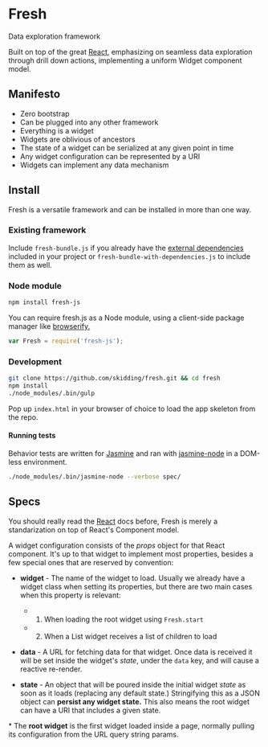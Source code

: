 Fresh
===
Data exploration framework

Built on top of the great [React](http://facebook.github.io/react/),
emphasizing on seamless data exploration through drill down actions,
implementing a uniform Widget component model.

## Manifesto

- Zero bootstrap
- Can be plugged into any other framework
- Everything is a widget
- Widgets are oblivious of ancestors
- The state of a widget can be serialized at any given point in time
- Any widget configuration can be represented by a URI
- Widgets can implement any data mechanism

## Install

Fresh is a versatile framework and can be installed in more than one way.

### Existing framework

Include `fresh-bundle.js` if you already have the
[external dependencies](https://github.com/skidding/fresh/blob/master/package.json#L8)
included in your project or `fresh-bundle-with-dependencies.js` to include
them as well.

### Node module

```bash
npm install fresh-js
```

You can require fresh.js as a Node module, using a client-side package manager
like [browserify.](http://browserify.org/)

```js
var Fresh = require('fresh-js');
```

### Development

```bash
git clone https://github.com/skidding/fresh.git && cd fresh
npm install
./node_modules/.bin/gulp
```

Pop up `index.html` in your browser of choice to load the app skeleton from the
repo.

#### Running tests

Behavior tests are written for [Jasmine](https://github.com/pivotal/jasmine)
and ran with [jasmine-node](https://github.com/mhevery/jasmine-node) in a
DOM-less environment.

```bash
./node_modules/.bin/jasmine-node --verbose spec/
```

## Specs

You should really read the
[React](http://facebook.github.io/react/docs/getting-started.html) docs before,
Fresh is merely a standarization on top of React's Component model.

A widget configuration consists of the _props_ object for that React component.
It's up to that widget to implement most properties, besides a few special ones
that are reserved by convention:

- **widget** - The name of the widget to load. Usually we already have a widget
               class when setting its properties, but there are two main cases
               when this property is relevant:
  - 1. When loading the root widget using `Fresh.start`
  - 2. When a List widget receives a list of children to load

- **data** - A URL for fetching data for that widget. Once data is received it
             will be set inside the widget's _state_, under the `data` key, and
             will cause a reactive re-render.

- **state** - An object that will be poured inside the initial widget _state_
              as soon as it loads (replacing any default state.) Stringifying
              this as a JSON object can **persist any widget state.** This also
              means the root widget can have a URI that includes a given state.

\* The **root widget** is the first widget loaded inside a page, normally
pulling its configuration from the URL query string params.
